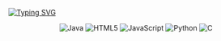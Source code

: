 [![Typing SVG](https://readme-typing-svg.herokuapp.com?font=Fira+Code&weight=300&size=50&duration=4000&pause=1000&color=0a12f7&center=true&vCenter=true&random=false&width=1000&lines=Hello%2C+my+name+is+Juan;I'm+a+Software+Developer;I'm+from+Brazil;welcome%3A)](https://git.io/typing-svg)

<p align="center">
  <img src="https://img.shields.io/badge/java-%23ED8B00.svg?style=for-the-badge&logo=openjdk&logoColor=white" alt="Java" />
  <img src="https://img.shields.io/badge/html5-%23E34F26.svg?style=for-the-badge&logo=html5&logoColor=white" alt="HTML5" />
  <img src="https://img.shields.io/badge/javascript-%23323330.svg?style=for-the-badge&logo=javascript&logoColor=%23F7DF1E" alt="JavaScript" />
  <img src="https://img.shields.io/badge/python-3670A0?style=for-the-badge&logo=python&logoColor=ffdd54" alt="Python" />
  <img src="https://img.shields.io/badge/c-%2300599C.svg?style=for-the-badge&logo=c&logoColor=white" alt="C" />
</p>
